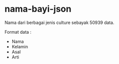 # nama-bayi-json
Nama dari berbagai jenis culture sebayak 50939 data.

Format data :

 - Nama
 - Kelamin
 - Asal
 - Arti
